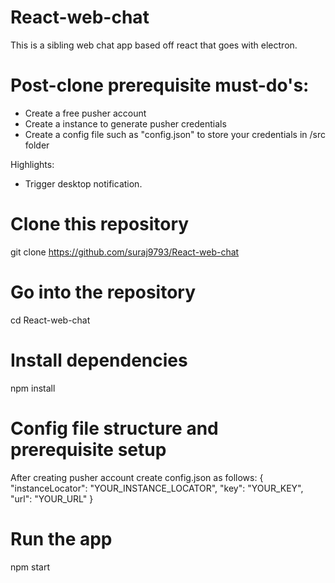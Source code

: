 # React-web-chat
This is a sibling web chat app based off react that goes with electron.

# Post-clone prerequisite must-do's:
- Create a free pusher account
- Create a instance to generate pusher credentials
- Create a config file such as "config.json" to store your credentials in /src folder

Highlights:
- Trigger desktop notification.

# Clone this repository
git clone https://github.com/suraj9793/React-web-chat
# Go into the repository
cd React-web-chat
# Install dependencies
npm install
# Config file structure and prerequisite setup
After creating pusher account create config.json as follows:
{
    "instanceLocator": "YOUR_INSTANCE_LOCATOR",
    "key": "YOUR_KEY",
    "url": "YOUR_URL"
}
# Run the app
npm start
```
